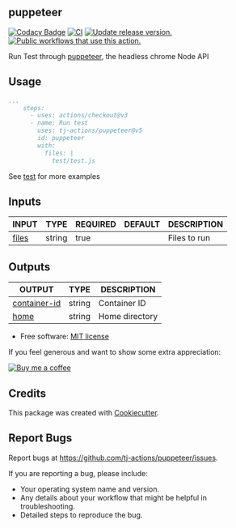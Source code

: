 ## puppeteer

[![Codacy Badge](https://api.codacy.com/project/badge/Grade/ec975b004ce84784bf98347b63f00fbb)](https://app.codacy.com/gh/tj-actions/puppeteer?utm_source=github.com\&utm_medium=referral\&utm_content=tj-actions/puppeteer\&utm_campaign=Badge_Grade_Settings)
[![CI](https://github.com/tj-actions/puppeteer/workflows/CI/badge.svg)](https://github.com/tj-actions/puppeteer/actions?query=workflow%3ACI)
[![Update release version.](https://github.com/tj-actions/puppeteer/actions/workflows/sync-release-version.yml/badge.svg)](https://github.com/tj-actions/puppeteer/actions/workflows/sync-release-version.yml)
[![Public workflows that use this action.](https://img.shields.io/endpoint?url=https%3A%2F%2Fused-by.vercel.app%2Fapi%2Fgithub-actions%2Fused-by%3Faction%3Dtj-actions%2Fpuppeteer%26badge%3Dtrue)](https://github.com/search?o=desc\&q=tj-actions+puppeteer+path%3A.github%2Fworkflows+language%3AYAML\&s=\&type=Code)

Run Test through [puppeteer](https://github.com/puppeteer/puppeteer), the headless chrome Node API

## Usage

```yaml
...
    steps:
      - uses: actions/checkout@v3
      - name: Run test
        uses: tj-actions/puppeteer@v5
        id: puppeteer
        with:
          files: |
            test/test.js
```

See [test](https://github.com/tj-actions/puppeteer/blob/main/.github/workflows/test.yml) for more examples

## Inputs

<!-- AUTO-DOC-INPUT:START - Do not remove or modify this section -->

|                      INPUT                      |  TYPE  | REQUIRED | DEFAULT | DESCRIPTION  |
|-------------------------------------------------|--------|----------|---------|--------------|
| <a name="input_files"></a>[files](#input_files) | string |   true   |         | Files to run |

<!-- AUTO-DOC-INPUT:END -->

## Outputs

<!-- AUTO-DOC-OUTPUT:START - Do not remove or modify this section -->

|                                 OUTPUT                                 |  TYPE  |  DESCRIPTION   |
|------------------------------------------------------------------------|--------|----------------|
| <a name="output_container-id"></a>[container-id](#output_container-id) | string |  Container ID  |
|             <a name="output_home"></a>[home](#output_home)             | string | Home directory |

<!-- AUTO-DOC-OUTPUT:END -->

*   Free software: [MIT license](LICENSE)

If you feel generous and want to show some extra appreciation:

[![Buy me a coffee][buymeacoffee-shield]][buymeacoffee]

[buymeacoffee]: https://www.buymeacoffee.com/jackton1

[buymeacoffee-shield]: https://www.buymeacoffee.com/assets/img/custom_images/orange_img.png

## Credits

This package was created with [Cookiecutter](https://github.com/cookiecutter/cookiecutter).

## Report Bugs

Report bugs at https://github.com/tj-actions/puppeteer/issues.

If you are reporting a bug, please include:

*   Your operating system name and version.
*   Any details about your workflow that might be helpful in troubleshooting.
*   Detailed steps to reproduce the bug.

